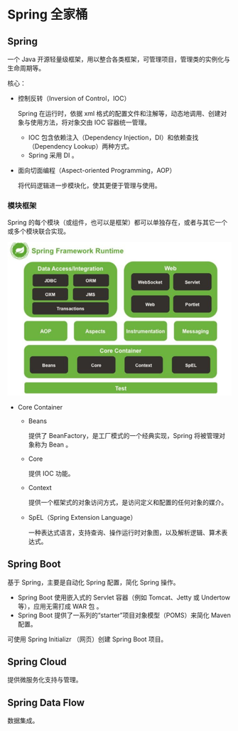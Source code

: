 # Spring 全家桶

## Spring

一个 Java 开源轻量级框架，用以整合各类框架，可管理项目，管理类的实例化与生命周期等。

核心：

- 控制反转（Inversion of Control，IOC）

  Spring 在运行时，依据 xml 格式的配置文件和注解等，动态地调用、创建对象与使用方法，将对象交由 IOC 容器统一管理。

  - IOC 包含依赖注入（Dependency Injection，DI）和依赖查找（Dependency Lookup）两种方式。
  - Spring 采用 DI 。

- 面向切面编程（Aspect-oriented Programming，AOP）

  将代码逻辑进一步模块化，使其更便于管理与使用。

### 模块框架

Spring 的每个模块（或组件，也可以是框架）都可以单独存在，或者与其它一个或多个模块联合实现。

![image-20220807100032538](images/Spring/image-20220807100032538.png)

- Core Container

	- Beans

		提供了 BeanFactory，是工厂模式的一个经典实现，Spring 将被管理对象称为 Bean 。

	- Core

		提供 IOC 功能。

	- Context

		提供一个框架式的对象访问方式，是访问定义和配置的任何对象的媒介。

	- SpEL（Spring Extension Language）

		一种表达式语言，支持查询、操作运行时对象图，以及解析逻辑、算术表达式。

## Spring Boot

基于 Spring，主要是自动化 Spring 配置，简化 Spring 操作。

- Spring Boot 使用嵌入式的 Servlet 容器（例如 Tomcat、Jetty 或 Undertow 等），应用无需打成 WAR 包 。
- Spring Boot 提供了一系列的“starter”项目对象模型（POMS）来简化 Maven 配置。

可使用 Spring Initializr （网页）创建 Spring Boot 项目。

## Spring Cloud

提供微服务化支持与管理。

## Spring Data Flow

数据集成。